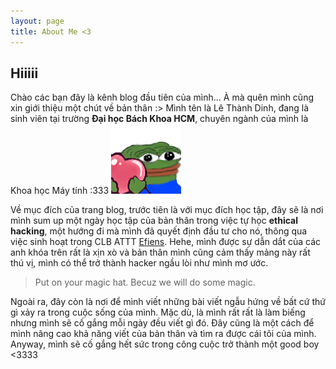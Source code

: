 ```yaml
---
layout: page
title: About Me <3
---
```

## Hiiiii
Chào các bạn đây là kênh blog đầu tiên của mình... À mà quên mình cũng xin giới thiệu một chút về bản thân :>
Mình tên là Lê Thành Dinh, đang là sinh viên tại trường **Đại học Bách Khoa HCM**, chuyên ngành của mình là Khoa học Máy tính :333
![love](img/pepelove.png)

Về mục đích của trang blog, trước tiên là với mục đích học tập, đây sẽ là nơi mình sum up một ngày học tập của bản thân trong việc tự học **ethical hacking**, một hướng đi mà mình đã quyết định đầu tư cho nó, thông qua việc sinh hoạt trong CLB ATTT [Efiens](https://www.facebook.com/efiens.team). Hehe, mình được sự dẫn dắt của các anh khóa trên rất là xịn xò và bản thân mình cũng cảm thấy mảng này rất thú vị, mình có thể trở thành hacker ngầu lòi như mình mơ ước.
> Put on your magic hat.
> Becuz we will do some magic.
  
 Ngoài ra, đây còn là nơi để mình viết những bài viết ngẫu hứng về bất cứ thứ gì xảy ra trong cuộc sống của mình. Mặc dù, là mình rất rất là làm biếng nhưng mình sẽ cố gắng mỗi ngày đều viết gì đó. Đây cũng là một cách để mình nâng cao khả năng viết của bản thân và tìm ra được cái tôi của mình.
 Anyway, mình sẽ cố gắng hết sức trong công cuộc trở thành một good boy <3333
